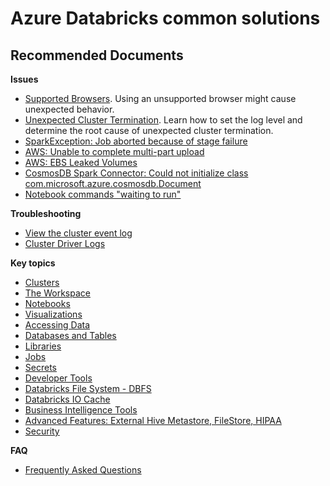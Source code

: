 <properties
	pageTitle="Databricks Common solutions"
	description="Databricks Common solutions"
	service="microsoft.databricks"
	resource="workspaces"
	authors="aaronmax"
	ms.author="aaronmax，genli"
	displayOrder=""
	selfHelpType="generic"
    supportTopicIds="32612186,32612187,32612188,32612189,32612190,32612191,32612192,32612193,32612194,32612195,32612196,32612197,32612665,32612198,32612199,32612200,32612201,32612202,32612203,32612204,32612205,32612206,32612207,32612210"
	resourceTags=""
	productPesIds="16432"
	cloudEnvironments="public"
    articleId="263c6c22-46dc-4b5f-b696-74deec325e18"
/>

# Azure Databricks common solutions

## **Recommended Documents**

**Issues**</br>

- [Supported Browsers](https://docs.databricks.com/user-guide/supported-browsers.html). Using an unsupported browser might cause unexpected behavior.
- [Unexpected Cluster Termination](https://docs.databricks.com/user-guide/clusters/tips/index.html). Learn how to set the log level and determine the root cause of unexpected cluster termination.
- [SparkException: Job aborted because of stage failure](https://docs.databricks.com/user-guide/faq/wrong-schema-in-files.html)
- [AWS: Unable to complete multi-part upload](https://docs.databricks.com/user-guide/faq/multi-part-upload.html)
- [AWS: EBS Leaked Volumes](https://docs.databricks.com/user-guide/faq/ebs-leaked-volumes.html)
- [CosmosDB Spark Connector: Could not initialize class com.microsoft.azure.cosmosdb.Document](https://docs.databricks.com/user-guide/faq/cosmosdb-connector-lib-conf.html)
- [Notebook commands "waiting to run"](https://docs.databricks.com/user-guide/faq/streaming-notebook-stuck.html)

**Troubleshooting**</br>

- [View the cluster event log](https://docs.databricks.com/user-guide/clusters/event-log.html)
- [Cluster Driver Logs](https://docs.databricks.com/user-guide/clusters/troubleshooting.html)

**Key topics**</br>

- [Clusters](https://docs.databricks.com/user-guide/clusters/index.html)
- [The Workspace](https://docs.databricks.com/user-guide/workspace.html)
- [Notebooks](https://docs.databricks.com/user-guide/notebooks/index.html)
- [Visualizations](https://docs.databricks.com/user-guide/visualizations/index.html)
- [Accessing Data](https://docs.databricks.com/user-guide/importing-data.html)
- [Databases and Tables](https://docs.databricks.com/user-guide/index.html)
- [Libraries](https://docs.databricks.com/user-guide/libraries.html)
- [Jobs](https://docs.databricks.com/user-guide/jobs.html)
- [Secrets](https://docs.databricks.com/user-guide/secrets/index.html)
- [Developer Tools](https://docs.databricks.com/user-guide/dev-tools/index.html)
- [Databricks File System - DBFS](https://docs.databricks.com/user-guide/dbfs-databricks-file-system.html)
- [Databricks IO Cache](https://docs.databricks.com/user-guide/databricks-io-cache.html)
- [Business Intelligence Tools](https://docs.databricks.com/user-guide/bi/index.html)
- [Advanced Features: External Hive Metastore, FileStore, HIPAA](https://docs.databricks.com/user-guide/advanced/index.html)
- [Security](https://docs.databricks.com/user-guide/security.html)

**FAQ**</br>

- [Frequently Asked Questions](https://docs.databricks.com/user-guide/faq/index.html)



